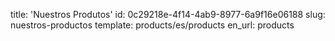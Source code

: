 title: 'Nuestros Produtos'
id: 0c29218e-4f14-4ab9-8977-6a9f16e06188
slug: nuestros-productos
template: products/es/products
en_url: products